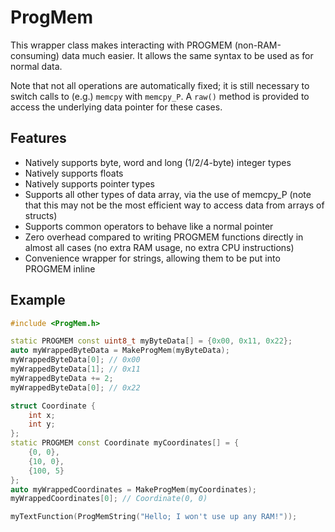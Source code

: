 # ProgMem

This wrapper class makes interacting with PROGMEM (non-RAM-consuming) data much
easier. It allows the same syntax to be used as for normal data.

Note that not all operations are automatically fixed; it is still necessary to
switch calls to (e.g.) `memcpy` with `memcpy_P`. A `raw()` method is provided
to access the underlying data pointer for these cases.

## Features

* Natively supports byte, word and long (1/2/4-byte) integer types
* Natively supports floats
* Natively supports pointer types
* Supports all other types of data array, via the use of memcpy_P (note that
  this may not be the most efficient way to access data from arrays of structs)
* Supports common operators to behave like a normal pointer
* Zero overhead compared to writing PROGMEM functions directly in almost all
  cases (no extra RAM usage, no extra CPU instructions)
* Convenience wrapper for strings, allowing them to be put into PROGMEM inline

## Example

```cpp
#include <ProgMem.h>

static PROGMEM const uint8_t myByteData[] = {0x00, 0x11, 0x22};
auto myWrappedByteData = MakeProgMem(myByteData);
myWrappedByteData[0]; // 0x00
myWrappedByteData[1]; // 0x11
myWrappedByteData += 2;
myWrappedByteData[0]; // 0x22

struct Coordinate {
	int x;
	int y;
};
static PROGMEM const Coordinate myCoordinates[] = {
	{0, 0},
	{10, 0},
	{100, 5}
};
auto myWrappedCoordinates = MakeProgMem(myCoordinates);
myWrappedCoordinates[0]; // Coordinate(0, 0)

myTextFunction(ProgMemString("Hello; I won't use up any RAM!"));
```
